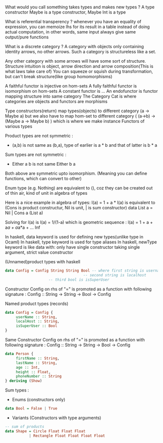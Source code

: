 

What would you call something takes types and makes new types ?
A type constructor
Maybe is a type constructor, Maybe Int is a type

What is referential transperency ?
whenever you have an equality of expression,
you can memoize lhs for its result in a table instead of doing actual computation,
in other words, same input always give same output/pure functions


What is a discrete category ?
A category with objects only containing identity arrows, no other arrows.
Such a category is structureless like a set.

Any other category with some arrows will have some sort of structure.
Structure intuition is object, arrow direction and arrow composition(This is what laws take care of)
You can squeeze or squish during transformation, but can't break structure(like group homomorphisms)

A faithful functor is injective on hom-sets
A fully faithful functor is isomorphism on hom-sets
A constant functor is ...
An endofunctor is functor mapping structure into same category
The Category Cat is where categories are objects and functors are morphisms

Type constructors(return) map types(objects) to different category (a -> Maybe a)
but we also have to map hom-set to different category ( (a->b) -> (Maybe a -> Maybe b) )
which is where we make instance Functors of various types

Product types are not symmetric :
* (a,b) is not same as (b,a), type of earlier is a * b and that of latter is b * a

Sum types are not symmetric :
* Either a b is not same Either b a

Both above are symmetric upto isomorphism.
(Meaning you can define functions, which can convert to other)

Enum type (e.g. Nothing) are equivalent to (), coz they can be created out of thin air,
kind of unit in algebra of types

Here is a nice example in algebra of types:
l(a) = 1 + a * l(a)
is equivalent to (Cons is product constructur, Nil is unit, | is sum constructor)
data List a = Nil | Cons a (List a)

Solving for l(a) is
l(a) = 1/(1-a)
which is geometric sequence :
l(a) = 1 + a + a*a + a*a*a + ... Inf

In haskell, data keyword is used for defining new types(unlike type in Ocaml)
In haskell, type keyword is used for type aliases
In haskell, newType keyword is like data with:
   only have single constructor taking single argument, strict value constructor


(Unnamed)product types with haskell
```haskell
data Config = Config String String Bool -- where first string is username,
     	      	     	    	   	-- second string is localhost
					-- third bool is isSuperUser
```

Constructor Config on rhs of "=" is promoted as a function with following
signature :
Config :: String -> String -> Bool -> Config

Named product types (records)
```haskell
data Config = Config {
     userName :: String,
     localHost :: String,
     isSuperUser :: Bool
}
```


Same Constructor Config on rhs of "=" is promoted as a function with following
signature :
Config :: String -> String -> Bool -> Config

```haskell
data Person {
     firstName :: String,
     lastName :: String,
     age :: Int,
     height :: Float,
     phoneNumber :: String
} deriving (Show)
```


Sum types :
* Enums (constructors only)
```haskell
data Bool = False | True
```

* Variants (Constructors with type arguments)
```haskell
-- sum of products
data Shape = Circle Float Float Float
     	   | Rectangle Float Float Float Float
```


